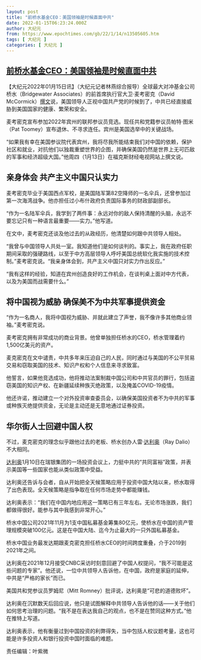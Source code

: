 ```yaml
---
layout: post
title: "前桥水基金CEO：美国领袖是时候直面中共"
date: 2022-01-15T06:23:24.000Z
author: 大纪元
from: https://www.epochtimes.com/gb/22/1/14/n13505605.htm
tags: [ 大纪元 ]
categories: [ 大纪元 ]
---
```

<!--1642227804000-->
[前桥水基金CEO：美国领袖是时候直面中共](https://www.epochtimes.com/gb/22/1/14/n13505605.htm)
------

<div>
<p>【大纪元2022年01月15日讯】（大纪元记者林燕综合报导）全球最大对冲基金公司桥水（Bridgewater Associates）的前首席执行官大卫·麦考密克（David McCormick）<a href="https://www.foxbusiness.com/politics/americas-leaders-chinas-communist-party-dave-mccormick">撰文</a>说，美国领导人正视中国共产党的时候到了，中共已经直接威胁到美国国家的健康、繁荣和安全。</p><p>麦考密克宣布参加2022年宾州的联邦参议员竞选。现任共和党籍参议员帕特·图米（Pat Toomey）宣布退休、不寻求连任。宾州是美国选举中的关键战场。</p><p>“如果我有幸在美国参议院代表宾州，我将尽我所能结束我们对中国的依赖，保护社区和就业，对抗他们以独裁重塑世界的企图，并确保美国仍然是世界上无可匹敌的军事和经济超级大国。”他周四（1月13日）在福克斯财经电视网站上撰文说。</p><h2>亲身体会 共产主义中国只认实力</h2><p>麦考密克毕业于美国西点军校，是美国陆军第82空降师的一名伞兵，还曾参加过第一次海湾战争。他亦担任过小布什政府负责国际事务的财政部副部长。</p><p>“作为一名陆军伞兵，我学到了两件事：永远对你的敌人保持清醒的头脑，永远不要忘记只有一种语言最重要——实力。”他写道。</p><p>在文中，麦考密克还谈及他过去的从政经历，他清楚如何跟中共领导人相处。</p><p>“我曾与中国领导人共处一室。我知道他们是如何谈判的。事实上，我在政府任职期间采取的强硬路线，以至于中方高层领导人呼吁美国总统软化我实施的技术控制。”麦考密克说。“我亲身体会到，共产主义中国只对实力作出反应。”</p><p>“我有这样的经验，知道在宾州创造良好的工作机会，在谈判桌上面对中方代表，以及为美国而战需要什么。”</p><h2>将中国视为威胁 确保美不为中共军事提供资金</h2><p>“作为一名商人，我将中国视为威胁、并就此建立了声誉，我不像许多其他商业领袖。”麦考密克说。</p><p>麦考密克拥有非常成功的商业背景。他曾单独担任桥水的CEO，桥水管理着约1,500亿美元的资产。</p><p>麦克密克在文中谴责，中共多年来压迫自己的人民，同时通过与美国的不公平贸易交易和窃取美国的技术、知识产权和个人信息来寻求致富。</p><p>他誓言，如果他竞选成功，他将推动法案制裁中国公司和中共官员的罪行，包括盗窃美国的知识产权、在新疆延续种族灭绝政策，以及掩盖COVID-19疫情。</p><p>他还许诺，推动建立一个对外投资审查委员会，以确保美国投资者不为中共的军事或种族灭绝提供资金，无论是主动还是无意地通过证券投资。</p><h2>华尔街人士回避中国人权</h2><p>不过，麦克密克的理念似乎跟他过去的老板、桥水创办人雷‧<a href="https://www.epochtimes.com/gb/tag/%E8%BE%BE%E5%88%A9%E5%A5%A5.html">达利奥</a>（Ray Dalio）不大相同。</p><p><a href="https://www.epochtimes.com/gb/tag/%E8%BE%BE%E5%88%A9%E5%A5%A5.html">达利奥</a>1月10日在瑞银集团的一场投资会议上，力挺中共的“共同富裕”政策，并表示美国等一些国家也能从类似政策中受益。</p><p>达利奥还告诉与会者，自从开始把全天候策略应用于投资中国大陆以来，桥水取得了出色表现。全天候策略是指争取在任何市场走势中都能赚钱。</p><p>达利奥表示：“我们在中国内地应用这一策略已有三年左右。无论市场涨跌，我们都做得很好。能参与其中我感到非常开心。”</p><p>桥水中国公司2021年11月为1支中国私募基金筹集80亿元，使桥水在中国的资产管理规模突破100亿元。这是在中国大陆、迄今为止最大的一只外国私募基金。</p><p>桥水中国业务最发达期跟麦克密克担任桥水CEO的时间跨度重叠，介于2019到2021年之间。</p><p>达利奥在2021年12月接受CNBC采访时刻意回避了中国人权提问，“我不可能是这些问题的专家”。他还说，一位中共领导人告诉他，在中国，政府是家庭的延伸，中共是“严格的家长”而已。</p><p>美国共和党参议员罗姆尼（Mitt Romney）批评说，达利奥是“可悲的道德败坏”。</p><p>达利奥在沉默数天后回应说，他只是试图解释中共领导人告诉他的话——关于他们如何思考治理的问题。“我不是在表达我自己的观点，也不是在赞同这种方式。”他在推特上写道。</p><p>达利奥表示，他有衡量过到中国投资的利弊得失，当中包括人权议题考量，这也可能是许多投资人和银行投资中国时面临的难题。</p><p>责任编辑：叶紫微</p>
</div>
